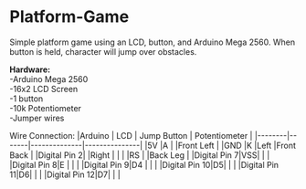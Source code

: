# Platform-Game

Simple platform game using an LCD, button, and Arduino Mega 2560. When button is held, character will jump over obstacles.      


**Hardware:**    
-Arduino Mega 2560    
-16x2 LCD Screen    
-1 button    
-10k Potentiometer    
-Jumper wires     

Wire Connection:
|Arduino |  LCD  | Jump Button  | Potentiometer |
|--------|-------|--------------|---------------|
|5V      |A      |              |Front Left     |
|GND     |K      |Left          |Front Back     |
|Digital Pin 2|  |Right         |               |
|        |RS     |              |Back Leg       |
|Digital Pin 7|VSS|             |               |
|Digital Pin 8|E |              |               |
|Digital Pin 9|D4 |             |               |
|Digital Pin 10|D5|             |               | 
|Digital Pin 11|D6|             |               |
|Digital Pin 12|D7|             |               |






